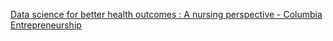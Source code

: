 [Data science for better health outcomes : A nursing perspective - Columbia Entrepreneurship](https://qi.tc/qi/118283)